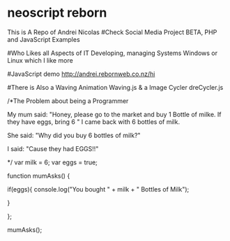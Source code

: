 # neoscript reborn

This is A Repo of Andrei Nicolas
#Check Social Media Project BETA, PHP and JavaScript Examples


#Who Likes all Aspects of IT
Developing, managing Systems Windows or Linux which I like more

#JavaScript demo http://andrei.rebornweb.co.nz/hi

#There is Also a Waving Animation Waving.js & a Image Cycler dreCycler.js



/*The Problem about being a Programmer


My mum said:
"Honey, please go to the market and buy 1 Bottle of milke. If they have eggs,
bring 6
"
I came back with 6 bottles of milk.

She said: "Why did you buy 6 bottles of milk?"

I said: "Cause they had EGGS!!"

*/
var milk = 6;
var eggs = true;

function mumAsks() {

if(eggs){
console.log("You bought " + milk + " Bottles of Milk");

}

};

mumAsks();
